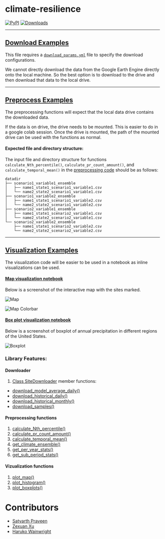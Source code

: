 # climate-resilience

<a href="https://pypi.org/project/climate-resilience/"><img alt="PyPI" src="https://img.shields.io/pypi/v/black"></a>
[![Downloads](https://pepy.tech/badge/climate-resilience)](https://pepy.tech/project/climate-resilience)

---
## [Download Examples](https://github.com/satyarth934/lbnl-climate-resilience/blob/main/examples/climate-resilience/scripts/download_example.py)
This file requires a [`download_params.yml`](https://github.com/satyarth934/lbnl-climate-resilience/blob/main/examples/climate-resilience/scripts/download_params.yml) file to specify the download configurations.

We cannot directly download the data from the Google Earth Engine directly onto the local machine. So the best option is to download to the drive and then download that data to the local drive.

---
## [Preprocess Examples](https://github.com/satyarth934/lbnl-climate-resilience/blob/main/examples/climate-resilience/scripts/preprocess_example.py)
The preprocessing functions will expect that the local data drive contains the downloaded data.

If the data is on drive, the drive needs to be mounted. 
This is easier to do in a google colab session. Once the drive is mounted, the path of the mounted drive can be used with the functions as normal.

#### Expected file and directory structure:
The input file and directory structure for functions `calculate_Nth_percentile()`, `calculate_pr_count_amount()`, and `calculate_temporal_mean()` in the [preprocessing code](https://github.com/satyarth934/lbnl-climate-resilience/blob/main/src/climate_resilience/preprocess.py) should be as follows:
```
datadir
├── scenario1_variable1_ensemble
│   ├── name1_state1_scenario1_variable1.csv
│   └── name2_state2_scenario1_variable1.csv
├── scenario1_variable2_ensemble
│   ├── name1_state1_scenario1_variable2.csv
│   └── name2_state2_scenario1_variable2.csv
├── scenario2_variable1_ensemble
│   ├── name1_state1_scenario2_variable1.csv
│   └── name2_state2_scenario2_variable1.csv
└── scenario2_variable2_ensemble
    ├── name1_state1_scenario2_variable2.csv
    └── name2_state2_scenario2_variable2.csv
```

---
## [Visualization Examples](https://github.com/satyarth934/lbnl-climate-resilience/tree/main/examples/climate-resilience/notebooks)
The visualization code will be easier to be used in a notebook as inline visualizations can be used.



#### [Map visualization notebook](https://github.com/satyarth934/lbnl-climate-resilience/blob/main/examples/climate-resilience/notebooks/visualize_example_1.ipynb)

Below is a screenshot of the interactive map with the sites marked.

![Map](https://github.com/satyarth934/lbnl-climate-resilience/blob/main/examples/climate-resilience/notebooks/sample_map_screenshot.png?raw=true)

![Map Colorbar](https://github.com/satyarth934/lbnl-climate-resilience/blob/main/examples/climate-resilience/notebooks/sample_map_colorbar.png?raw=true)



#### [Box plot visualization notebook](https://github.com/satyarth934/lbnl-climate-resilience/blob/main/examples/climate-resilience/notebooks/visualize_example_3.ipynb)

Below is a screenshot of boxplot of annual precipitation in different regions of the United States.

![Boxplot](https://github.com/satyarth934/lbnl-climate-resilience/blob/main/examples/climate-resilience/notebooks/sample_boxplot.png?raw=true)



### Library Features:

#### Downloader
1. [Class SiteDownloader](https://github.com/ALTEMIS-DOE/climate-resilience/blob/main/src/climate_resilience/downloader.py#L24) member functions: <br>  
  * [download_model_average_daily()](https://github.com/ALTEMIS-DOE/climate-resilience/blob/main/src/climate_resilience/downloader.py#L108)
  * [download_historical_daily()](https://github.com/ALTEMIS-DOE/climate-resilience/blob/main/src/climate_resilience/downloader.py#L159)
  * [download_historical_monthly()](https://github.com/ALTEMIS-DOE/climate-resilience/blob/main/src/climate_resilience/downloader.py#L211)
  * [download_samples()](https://github.com/ALTEMIS-DOE/climate-resilience/blob/main/src/climate_resilience/downloader.py#L348)

#### Preprocessing functions
1. [calculate_Nth_percentile()](https://github.com/ALTEMIS-DOE/climate-resilience/blob/main/src/climate_resilience/preprocess.py#L15)
2. [calculate_pr_count_amount()](https://github.com/ALTEMIS-DOE/climate-resilience/blob/main/src/climate_resilience/preprocess.py#L102)
3. [calculate_temporal_mean()](https://github.com/ALTEMIS-DOE/climate-resilience/blob/main/src/climate_resilience/preprocess.py#L204)
4. [get_climate_ensemble()](https://github.com/ALTEMIS-DOE/climate-resilience/blob/main/src/climate_resilience/preprocess.py#L301)
5. [get_per_year_stats()](https://github.com/ALTEMIS-DOE/climate-resilience/blob/main/src/climate_resilience/preprocess.py#L359)
6. [get_sub_period_stats()](https://github.com/ALTEMIS-DOE/climate-resilience/blob/main/src/climate_resilience/preprocess.py#L427)

#### Vizualization functions
1. [plot_map()](https://github.com/ALTEMIS-DOE/climate-resilience/blob/main/src/climate_resilience/visualize.py#L72)
2. [plot_histogram()](https://github.com/ALTEMIS-DOE/climate-resilience/blob/main/src/climate_resilience/visualize.py#L202)
3. [plot_boxplots()](https://github.com/ALTEMIS-DOE/climate-resilience/blob/main/src/climate_resilience/visualize.py#L262)


# Contributors
- [Satyarth Praveen](mailto:satyarth@lbl.gov)
- [Zexuan Xu](mailto:zexuanxu@lbl.gov)
- [Haruko Wainwright](mailto:hmwainwright@lbl.gov)
